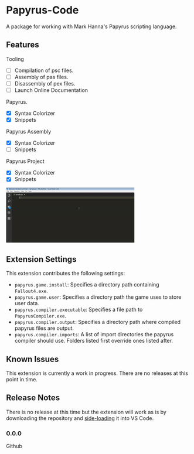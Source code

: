 # Papyrus-Code
A package for working with Mark Hanna's Papyrus scripting language.

## Features

Tooling
- [ ] Compilation of psc files.
- [ ] Assembly of pas files.
- [ ] Disassembly of pex files.
- [ ] Launch Online Documentation

Papyrus.
- [x] Syntax Colorizer
- [x] Snippets

Papyrus Assembly
- [x] Syntax Colorizer
- [ ] Snippets

Papyrus Project
- [x] Syntax Colorizer
- [x] Snippets

![](images/feature-1.gif)

## Extension Settings
This extension contributes the following settings:
* `papyrus.game.install`: Specifies a directory path containing `Fallout4.exe`.
* `papyrus.game.user`: Specifies a directory path the game uses to store user data.
* `papyrus.compiler.executable`: Specifies a file path to `PapyrusCompiler.exe`.
* `papyrus.compiler.output`: Specifies a directory path where compiled papyrus files are output.
* `papyrus.compiler.imports`: A list of import directories the papyrus compiler should use. Folders listed first override ones listed after.

## Known Issues
This extension is currently a work in progress. There are no releases at this point in time.

## Release Notes
There is no release at this time but the extension will work as is by downloading the repository and [side-loading](https://code.visualstudio.com/docs/extensions/install-extension#_side-loading) it into VS Code.

### 0.0.0
Github

